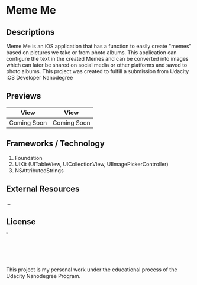 # Meme Me

## Descriptions
Meme Me is an iOS application that has a function to easily create "memes" based on pictures we take or from photo albums. This application can configure the text in the created Memes and can be converted into images which can later be shared on social media or other platforms and saved to photo albums. This project was created to fulfill a submission from Udacity iOS Developer Nanodegree

## Previews

| View        | View          |
| :-------------: |:-------------:|
| Coming Soon    | Coming Soon |


## Frameworks / Technology

1. Foundation
2. UIKit (UITableView, UICollectionView, UIImagePickerController)
3. NSAttributedStrings

## External Resources

...

## License

<img src="https://user-images.githubusercontent.com/63455298/132976910-f942a02e-2b05-4bc8-b783-af005d6dd251.png" width= "2%"/> 

This project is my personal work under the educational process of the Udacity Nanodegree Program. 

